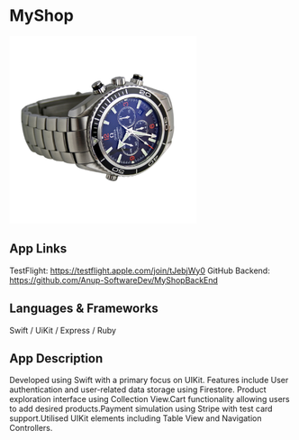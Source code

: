 # MyShop
![Screenshot of the app](MyShop/Assets.xcassets/watch.imageset/watch@1x.png)

## App Links

TestFlight: https://testflight.apple.com/join/tJebjWy0
GitHub Backend: https://github.com/Anup-SoftwareDev/MyShopBackEnd

## Languages & Frameworks

Swift / UiKit / Express / Ruby

## App Description

Developed using Swift with a primary focus on UIKit. Features include User authentication and user-related data storage using Firestore. Product exploration interface using Collection View.Cart functionality allowing users to add desired products.Payment simulation using Stripe with test card support.Utilised UIKit elements including Table View and Navigation Controllers.

